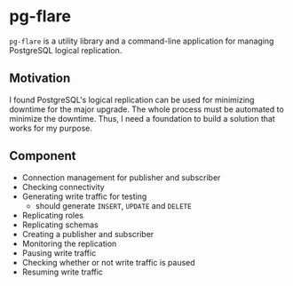 # pg-flare

`pg-flare` is a utility library and a command-line application for managing PostgreSQL logical replication.

## Motivation

I found PostgreSQL's logical replication can be used for minimizing downtime for the major upgrade. The whole process must be automated to minimize the downtime. Thus, I need a foundation to build a solution that works for my purpose.

## Component

- Connection management for publisher and subscriber
- Checking connectivity
- Generating write traffic for testing
  - should generate `INSERT`, `UPDATE` and `DELETE`
- Replicating roles
- Replicating schemas
- Creating a publisher and subscriber
- Monitoring the replication
- Pausing write traffic
- Checking whether or not write traffic is paused
- Resuming write traffic
